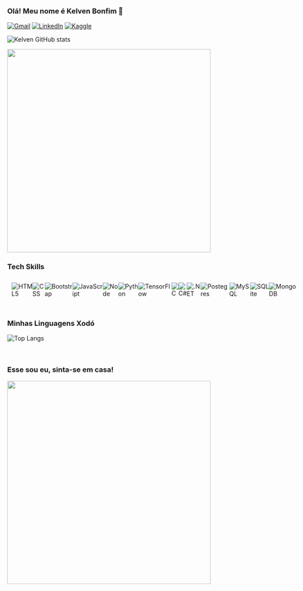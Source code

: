 ### Olá! Meu nome é Kelven Bonfim 👋

[![Gmail](https://img.shields.io/badge/Gmail-D14836?style=for-the-badge&logo=gmail&logoColor=white)](mailto:kelvenalca@gmail.com.br)
[![LinkedIn](https://img.shields.io/badge/LinkedIn-0077B5?style=for-the-badge&logo=linkedin&logoColor=white)](https://www.linkedin.com/in/kelven-bonfim/)
[![Kaggle](	https://img.shields.io/badge/Kaggle-20BEFF?style=for-the-badge&logo=Kaggle&logoColor=white)]([mailto:kelvenalca@gmail.com.br](https://www.kaggle.com/kelvenalca)https://www.kaggle.com/kelvenalca)

![Kelven GitHub stats](https://github-readme-stats.vercel.app/api?username=KelvenAlca&show_icons=true&theme=merko)

<img src="https://camo.githubusercontent.com/2cdf15f975f6ca59f0ec643e32f6a732cef5c3f2cd94df27a6bc1ad0cd53ba0c/68747470733a2f2f692e70696e696d672e636f6d2f6f726967696e616c732f33312f35332f32642f33313533326437643337383035336465336238626632336336653762666165332e676966" width="470"/>

### Tech Skills
<div style="padding: 10px; display: flex; justify-content: space-around;">
    <img alt="HTML5" src="https://img.shields.io/badge/HTML5-E34F26?style=for-the-badge&logo=html5&logoColor=white">
    <img alt="CSS" src="https://img.shields.io/badge/CSS3-1572B6?style=for-the-badge&logo=css3&logoColor=white">
    <img alt="Bootstrap" src="https://img.shields.io/badge/Bootstrap-563D7C?style=for-the-badge&logo=bootstrap&logoColor=white">
    <img alt="JavaScript" src="https://img.shields.io/badge/JavaScript-F7DF1E?style=for-the-badge&logo=javascript&logoColor=black">
    <img alt="Node" src="https://img.shields.io/badge/Node.js-339933?style=for-the-badge&logo=node.js&logoColor=white"><br>
    <img alt="Python" src="https://img.shields.io/badge/Python-3776AB?style=for-the-badge&logo=python&logoColor=white">
    <img alt="TensorFlow" src="https://img.shields.io/badge/TensorFlow-FF6F00?style=for-the-badge&logo=tensorflow&logoColor=white">
    <img alt="C" src="https://img.shields.io/badge/C-00599C?style=for-the-badge&logo=c&logoColor=white">
    <img alt="C#" src="https://img.shields.io/badge/C%23-239120?style=for-the-badge&logo=c-sharp&logoColor=white">
    <img alt=".NET" src="https://img.shields.io/badge/.NET-5C2D91?style=for-the-badge&logo=.net&logoColor=white"><br>
    <img alt="Postegres" src="https://img.shields.io/badge/PostgreSQL-316192?style=for-the-badge&logo=postgresql&logoColor=white">
    <img alt="MySQL" src="https://img.shields.io/badge/MySQL-00000F?style=for-the-badge&logo=mysql&logoColor=white">
    <img alt="SQLite" src="https://img.shields.io/badge/SQLite-07405E?style=for-the-badge&logo=sqlite&logoColor=white">
    <img alt="MongoDB" src="https://img.shields.io/badge/MongoDB-4EA94B?style=for-the-badge&logo=mongodb&logoColor=white">
</div>
<br>

### Minhas Linguagens Xodó
![Top Langs](https://github-readme-stats.vercel.app/api/top-langs/?username=KelvenAlca&layout=compact)

<br>

### Esse sou eu, sinta-se em casa!
<img src="https://i.pinimg.com/originals/c1/3e/7f/c13e7f371b14f93e91808200631b8a81.gif" width="470"/>
